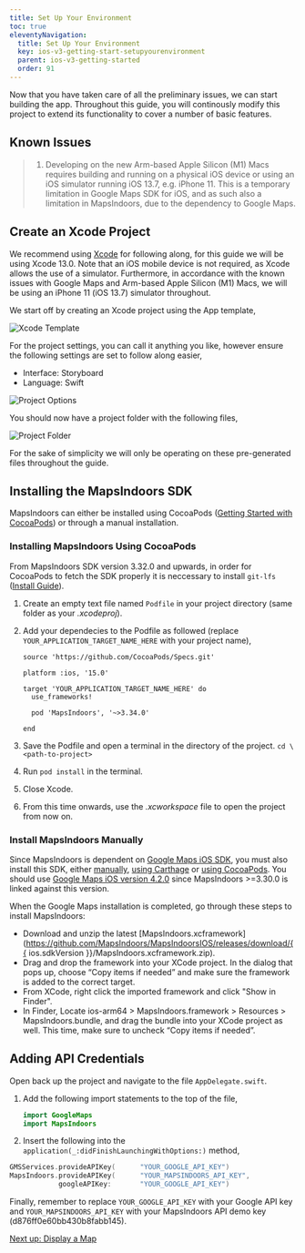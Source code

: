 ```yaml
---
title: Set Up Your Environment
toc: true
eleventyNavigation:
  title: Set Up Your Environment
  key: ios-v3-getting-start-setupyourenvironment
  parent: ios-v3-getting-started
  order: 91
---
```


Now that you have taken care of all the preliminary issues, we can start building the app. Throughout this guide, you will continously modify this project to extend its functionality to cover a number of basic features.

## Known Issues
>
> 1. Developing on the new Arm-based Apple Silicon (M1) Macs requires building and running on a physical iOS device or using an iOS simulator running iOS 13.7, e.g. iPhone 11. This is a temporary limitation in Google Maps SDK for iOS, and as such also a limitation in MapsIndoors, due to the dependency to Google Maps.

## Create an Xcode Project

We recommend using [Xcode](https://developer.apple.com/xcode/) for following along, for this guide we will be using Xcode 13.0. Note that an iOS mobile device is not required, as Xcode allows the use of a simulator. Furthermore, in accordance with the known issues with Google Maps and Arm-based Apple Silicon (M1) Macs, we will be using an iPhone 11 (iOS 13.7) simulator throughout.

We start off by creating an Xcode project using the App template,

![Xcode Template](/assets/ios/getting-started/xcode_template.png)

For the project settings, you can call it anything you like, however ensure the following settings are set to follow along easier,

* Interface: Storyboard
* Language: Swift

![Project Options](/assets/ios/getting-started/project_options.png)

You should now have a project folder with the following files,

![Project Folder](/assets/ios/getting-started/project_folder.png)

For the sake of simplicity we will only be operating on these pre-generated files throughout the guide.

## Installing the MapsIndoors SDK

MapsIndoors can either be installed using CocoaPods ([Getting Started with CocoaPods](https://guides.cocoapods.org/using/getting-started.html)) or through a manual installation.

### Installing MapsIndoors Using CocoaPods

From MapsIndoors SDK version 3.32.0 and upwards, in order for CocoaPods to fetch the SDK properly it is neccessary to install `git-lfs` ([Install Guide](https://git-lfs.github.com/)).

1. Create an empty text file named `Podfile` in your project directory (same folder as your *.xcodeproj*).
2. Add your dependecies to the Podfile as followed (replace `YOUR_APPLICATION_TARGET_NAME_HERE` with your project name),

    ```text
    source 'https://github.com/CocoaPods/Specs.git'

    platform :ios, '15.0'

    target 'YOUR_APPLICATION_TARGET_NAME_HERE' do
      use_frameworks!

      pod 'MapsIndoors', '~>3.34.0'

    end
    ```

3. Save the Podfile and open a terminal in the directory of the project.
`cd \<path-to-project>`

4. Run `pod install` in the terminal.

5. Close Xcode.

6. From this time onwards, use the *.xcworkspace* file to open the project from now on.

### Install MapsIndoors Manually

Since MapsIndoors is dependent on [Google Maps iOS SDK](https://developers.google.com/maps/documentation/ios-sdk/overview), you must also install this SDK, either [manually](https://developers.google.com/maps/documentation/ios-sdk/start#install-manually), [using Carthage](https://developers.google.com/maps/documentation/ios-sdk/start#use-carthage) or [using CocoaPods](https://developers.google.com/maps/documentation/ios-sdk/start#use-cocoapods). You should use [Google Maps iOS version 4.2.0](https://dl.google.com/dl/cpdc/870a9df85dbcbadc/GoogleMaps-4.2.0.tar.gz) since MapsIndoors >=3.30.0 is linked against this version.

When the Google Maps installation is completed, go through these steps to install MapsIndoors:

* Download and unzip the latest [MapsIndoors.xcframework](https://github.com/MapsIndoors/MapsIndoorsIOS/releases/download/{{ ios.sdkVersion }}/MapsIndoors.xcframework.zip).
* Drag and drop the framework into your XCode project. In the dialog that pops up, choose “Copy items if needed” and make sure the framework is added to the correct target.
* From XCode, right click the imported framework and click "Show in Finder".
* In Finder, Locate ios-arm64 > MapsIndoors.framework > Resources > MapsIndoors.bundle, and drag the bundle into your XCode project as well. This time, make sure to uncheck “Copy items if needed”.

## Adding API Credentials

Open back up the project and navigate to the file `AppDelegate.swift`.

1. Add the following import statements to the top of the file,  

    ```swift
    import GoogleMaps  
    import MapsIndoors
    ````

2. Insert the following into the `application(_:didFinishLaunchingWithOptions:)` method,

```swift
GMSServices.provideAPIKey(      "YOUR_GOOGLE_API_KEY")  
MapsIndoors.provideAPIKey(      "YOUR_MAPSINDOORS_API_KEY",  
            googleAPIKey:       "YOUR_GOOGLE_API_KEY")
````

Finally, remember to replace `YOUR_GOOGLE_API_KEY` with your Google API key and `YOUR_MAPSINDOORS_API_KEY` with your MapsIndoors API demo key (d876ff0e60bb430b8fabb145).

<p class="next-article"><a class="mi-button mi-button--outline" href="{{ site.url }}/ios/v3/getting-started/display-a-map/">Next up: Display a Map</a></p>
